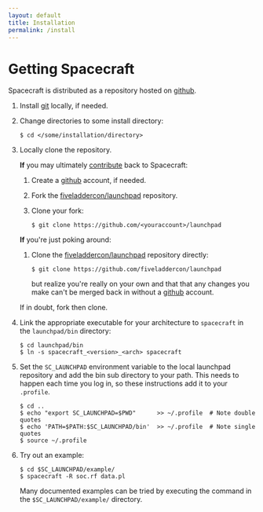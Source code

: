 ```yaml
---
layout: default
title: Installation
permalink: /install
---
```


[github]:                  http://github.com
[git]:                     https://git-scm.com
[fiveladdercon/launchpad]: https://github.com/fiveladdercon/launchpad
[contribute]:              contribute/

Getting Spacecraft
==================

Spacecraft is distributed as a repository hosted on [github].

1. Install [git] locally, if needed.

2. Change directories to some install directory:

   ```
   $ cd </some/installation/directory>
   ```

3. Locally clone the repository.

   **If** you may ultimately [contribute] back to Spacecraft:

   1.  Create a [github] account, if needed.

   2.  Fork the [fiveladdercon/launchpad] repository.

   3.  Clone your fork:

	   ```
	   $ git clone https://github.com/<youraccount>/launchpad
	   ```

   **If** you're just poking around: 

   1.  Clone the [fiveladdercon/launchpad] repository directly:

	   ```
	   $ git clone https://github.com/fiveladdercon/launchpad
	   ```

	   but realize you're really on your own and that that any changes you make 
	   can't be merged back in without a [github] account.

   If in doubt, fork then clone.

4. Link the appropriate executable for your architecture to `spacecraft` in the 
   `launchpad/bin` directory:

   ```
   $ cd launchpad/bin
   $ ln -s spacecraft_<version>_<arch> spacecraft
   ```

5. Set the `SC_LAUNCHPAD` environment variable to the local launchpad repository 
   and add the bin sub directory to your path.  This needs to happen each
   time you log in, so these instructions add it to your `.profile`.

   ```
   $ cd ..
   $ echo "export SC_LAUNCHPAD=$PWD"      >> ~/.profile  # Note double quotes
   $ echo 'PATH=$PATH:$SC_LAUNCHPAD/bin'  >> ~/.profile  # Note single quotes
   $ source ~/.profile
   ```

6. Try out an example:

   ```
   $ cd $SC_LAUNCHPAD/example/
   $ spacecraft -R soc.rf data.pl
   ```

   Many documented examples can be tried by executing the command in the
   `$SC_LAUNCHPAD/example/` directory.
